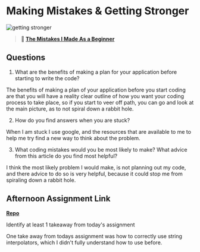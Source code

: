 # Making Mistakes & Getting Stronger

![getting stronger](https://bcw.blob.core.windows.net/public/img/lesson-images/js-bootcamp-logo.jpg)

> **📖 [The Mistakes I Made As a Beginner](https://codeworksacademy.com/fs-student-guide/resources/wk2/06-Coding-Mistakes)**

## Questions

1. What are the benefits of making a plan for your application before starting to write the code?

The benefits of making a plan of your application before you start coding are that you will have a reality clear outline of how you want your coding process to take place, so if you start to veer off path, you can go and look at the main picture, as to not spiral down a rabbit hole. 

2. How do you find answers when you are stuck?

When I am stuck I use google, and the resources that are available to me to help me try find a new way to think about the problem.

3. What coding mistakes would you be most likely to make? What advice from this article do you find most helpful?

I think the most likely problem I would make, is not planning out my code, and there advice to do so is very helpful, because it could stop me from spiraling down a rabbit hole.

## Afternoon Assignment Link

**[Repo](https://github.com/PeytonCurr/boss_monster.git)**

Identify at least 1 takeaway from today's assignment

One take away from todays assignment was how to correctly use string interpolators, which I didn't fully understand how to use before.